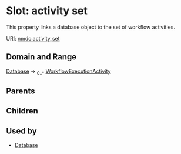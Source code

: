 
# Slot: activity set


This property links a database object to the set of workflow activities.

URI: [nmdc:activity_set](https://microbiomedata/meta/activity_set)


## Domain and Range

[Database](Database.md) &#8594;  <sub>0..\*</sub> [WorkflowExecutionActivity](WorkflowExecutionActivity.md)

## Parents


## Children


## Used by

 * [Database](Database.md)
